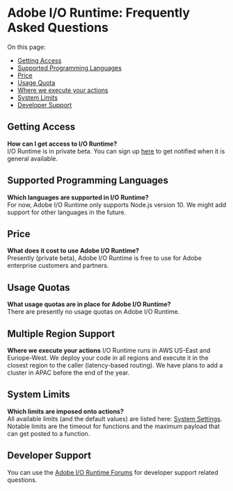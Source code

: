 # Adobe I/O Runtime: Frequently Asked Questions

On this page: 
- [Getting Access ](#getting-access)
- [Supported Programming Languages](#supported-programming-languages)
- [Price](#price)
- [Usage Quota](#usage-quota)
- [Where we execute your actions](#multiple-region-support)
- [System Limits](#system-limits)
- [Developer Support](#developer-support)

## Getting Access 
**How can I get access to I/O Runtime?**  
I/O Runtime is in private beta. You can sign up [here](https://adobeio.typeform.com/to/RWhT8Y) to get notified when it is general available.

## Supported Programming Languages 
**Which languages are supported in I/O Runtime?**  
For now, Adobe I/O Runtime only supports Node.js version 10. We might add support for other languages in the future.

## Price 
**What does it cost to use Adobe I/O Runtime?**  
Presently (private beta), Adobe I/O Runtime is free to use for Adobe enterprise customers and partners.

## Usage Quotas 
**What usage quotas are in place for Adobe I/O Runtime?**  
There are presently no usage quotas on Adobe I/O Runtime.

## Multiple Region Support
**Where we execute your actions**
I/O Runtime runs in AWS US-East and Euriope-West. We deploy your code in all regions and execute it in the closest region to the caller (latency-based routing). We have plans to add a cluster in APAC before the end of the year.

## System Limits
**Which limits are imposed onto actions?**  
All available limits (and the default values) are listed here: [System Settings](../guides/system_settings.md). Notable limits are the timeout for functions and the maximum payload that can get posted to a function.

## Developer Support
You can use the [Adobe I/O Runtime Forums](https://forums.adobe.com/community/adobe-io/adobe-io-runtime) for developer support related questions. 

